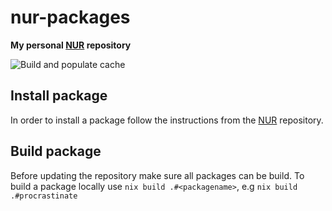 # nur-packages

**My personal [NUR](https://github.com/nix-community/NUR) repository**

![Build and populate cache](https://github.com/Wasabi375/nix-wasabipkgs/workflows/Build%20and%20populate%20cache/badge.svg)

## Install package

In order to install a package follow the instructions 
from the [NUR](https://github.com/nix-community/NUR) repository.

## Build package

Before updating the repository make sure all packages can be build.
To build a package locally use `nix build .#<packagename>`, 
e.g `nix build .#procrastinate`



